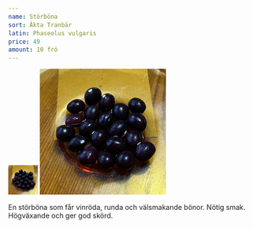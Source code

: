 ```yaml
---
name: Störböna
sort: Äkta Tranbär
latin: Phaseolus vulgaris
price: 49
amount: 10 frö
---
```


<img src="/img/fro-tranbar.jpg" width="60" data-srcset="1x, 1.5x, 2x" alt="Störböna Äkta tranbär" class="thumb">
<img src="/img/fro-tranbar.jpg" width="256" data-srcset="1x, 1.5x, 2x" alt="Störböna Äkta tranbär">

En störböna som får vinröda, runda och välsmakande bönor. Nötig smak. Högväxande och ger god skörd.
